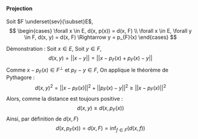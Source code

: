 #### Projection
Soit $F \underset{sev}{\subset}E$,
$$
\begin{cases}
\forall x \in E, d(x, p(x)) = d(x, F) \\
\forall x \in E, \forall y \in F, d(x, y) = d(x, F) \Rightarrow y = p_{F}(x)
\end{cases}
$$

Démonstration : 
Soit $x \in E$, 
Soit $y \in F$, 
$$d(x, y) = \left|\left| x-y \right|\right| = \left|\left| x - p_{F}(x) + p_{F}(x) -y \right|\right| $$
Comme $x-p_{F}(x) \in F^{\perp}$ et $p_{F} - y \in F$, 
On applique le théorème de Pythagore : 
$$d(x, y) ^{2} = \left|\left| x-p_{F}(x) \right|\right|^{2} + \left|\left| p_{F}(x) - y \right|\right| ^{2} \geq \left|\left| x - p_{F}(x) \right|\right|^{2} $$
Alors, comme la distance est toujours positive : 
$$d(x, y) \geq d(x, p_{F}(x))$$
Ainsi, par définition de $d(x, F)$
$$d(x, p_{F}(x)) = d(x, F) = \inf_{f \in F}(d(x, f))$$
